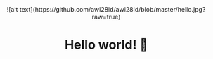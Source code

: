 <div style="text-align:center">![alt text](https://github.com/awi28id/awi28id/blob/master/hello.jpg?raw=true)</div>


<h1 align="center">Hello world! 👋</h1>
